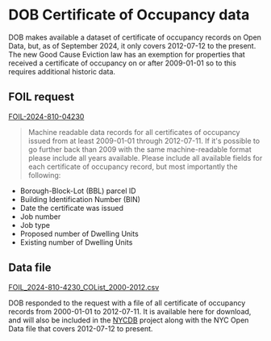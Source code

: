 # DOB Certificate of Occupancy data

DOB makes available a dataset of certificate of occupancy records on Open Data, but, as of September 2024, it only covers 2012-07-12 to the present. The new Good Cause Eviction law has an exemption for properties that received a certificate of occupancy on or after 2009-01-01 so to this requires additional historic data. 

## FOIL request

[FOIL-2024-810-04230](https://a860-openrecords.nyc.gov/request/view/FOIL-2024-810-04230)

> Machine readable data records for all certificates of occupancy issued from at least 2009-01-01 through 2012-07-11. If it's possible to go further back than 2009 with the same machine-readable format please include all years available. Please include all available fields for each certificate of occupancy record, but most importantly the following: 
* Borough-Block-Lot (BBL) parcel ID 
* Building Identification Number (BIN) 
* Date the certificate was issued 
* Job number 
* Job type 
* Proposed number of Dwelling Units 
* Existing number of Dwelling Units 

## Data file

[FOIL_2024-810-4230_COList_2000-2012.csv](/FOIL_2024-810-4230_COList_2000-2012.csv)

DOB responded to the request with a file of all certificate of occupancy records from 2000-01-01 to 2012-07-11. It is available here for download, and will also be included in the [NYCDB](https://github.com/nycdb/nycdb) project along with the NYC Open Data file that covers 2012-07-12 to present.
